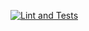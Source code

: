 [![Lint and Tests](https://github.com/marcioc0sta/profits/actions/workflows/pipeline.yaml/badge.svg)](https://github.com/marcioc0sta/profits/actions)
